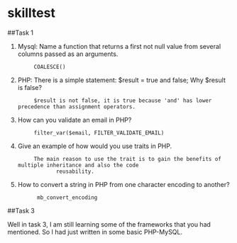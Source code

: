 # skilltest

##Task 1

1. Mysql: Name a function that returns a first not null value from several columns passed as an arguments.
	                
			COALESCE()

2. PHP: There is a simple statement:
$result = true and false;
Why $result is false?
	                
			$result is not false, it is true because 'and' has lower precedence than assignment operators.

3. How can you validate an email in PHP?
	                
			filter_var($email, FILTER_VALIDATE_EMAIL)
4. Give an example of how would you use traits in PHP.
	               
			The main reason to use the trait is to gain the benefits of multiple inheritance and also the code 
	               reusability.
5. How to convert a string in PHP from one character encoding to another?
	               
			 mb_convert_encoding
	                
	                
##Task 3

Well in task 3, I am still learning some of the frameworks that you had mentioned. So I had just written in some basic PHP-MySQL.
